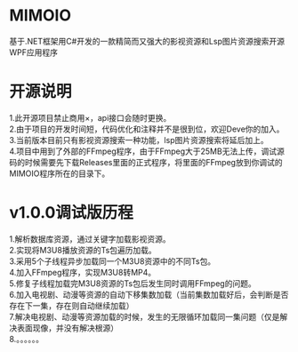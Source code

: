 # MIMOIO
基于.NET框架用C#开发的一款精简而又强大的影视资源和Lsp图片资源搜索开源WPF应用程序

# 开源说明
1.此开源项目禁止商用×，api接口会随时更换。<br>
2.由于项目的开发时间短，代码优化和注释并不是很到位，欢迎Deve你的加入。<br>
3.当前版本目前只有影视资源搜索一种功能，lsp图片资源搜索将延后加上。<br>
4.项目中用到了外部的FFmpeg程序，由于FFmpeg大于25MB无法上传，调试源码的时候需要先下载Releases里面的正式程序，将里面的FFmpeg放到你调试的MIMOIO程序所在的目录下。

# v1.0.0调试版历程
1.解析数据库资源，通过关键字加载影视资源。<br>
2.实现将M3U8播放资源的Ts包遍历加载。<br>
3.采用5个子线程异步加载同一个M3U8资源中的不同Ts包。<br>
4.加入FFmpeg程序，实现M3U8转MP4。<br>
5.修复子线程加载完M3U8资源的Ts包后发生同时调用FFmpeg的问题。<br>
6.加入电视剧、动漫等资源的自动下移集数加载（当前集数加载好后，会判断是否存在下一集，存在则自动继续加载）<br>
7.解决电视剧、动漫等资源加载的时候，发生的无限循环加载同一集问题（仅是解决表面现像，并没有解决根源）<br>
8.。。。。。。
